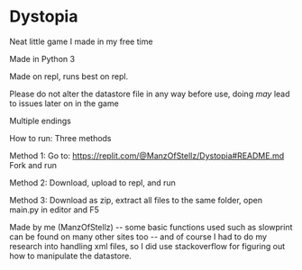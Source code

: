 # Dystopia
Neat little game I made in my free time

Made in Python 3

Made on repl, runs best on repl.

Please do not alter the datastore file in any way before use, doing *may* lead to issues later on in the game

Multiple endings

How to run:
Three methods

Method 1:
Go to: https://replit.com/@ManzOfStellz/Dystopia#README.md 
Fork and run

Method 2:
Download, upload to repl, and run

Method 3:
Download as zip, extract all files to the same folder, open main.py in editor and F5

Made by me (ManzOfStellz) -- some basic functions used such as slowprint can be found on many other sites too -- and of course I had to do my research into handling xml files, so I did use stackoverflow for figuring out how to manipulate the datastore.
